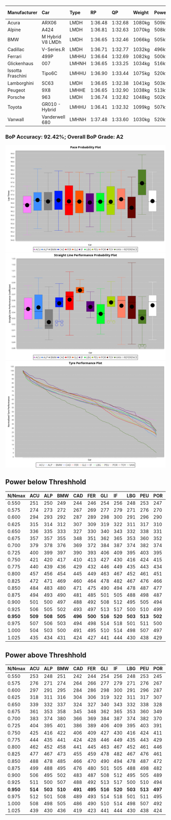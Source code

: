 |Manufacturer|Car|Type|RP|QP|Weight|Power¹|Threshhold|PINC|Power²|E/Stint|AVG Vmax|FDS|RDLC|L/Stint|BOP-Grade|ModelAccuracy|ModelPoints|Match%|
|:-|:-|:-|:-|:-|:-|:-|:-|:-|:-|:-|:-|:-|:-|:-|:-|:-|:-|:-|
|Acura|ARX06|LMDH|1:36.48|1:32.68|1080kg|509kw|210.0kph|1%|514kw|909MJ|292.41kph|-|0.99|37|-C2|100.00%|995|73.22%|
|Alpine|A424|LMDH|1:36.81|1:32.63|1070kg|508kw|210.0kph|-1%|503kw|901MJ|292.59kph|-|0.99|37|~A1|81.46%|523|100.00%|
|BMW|M Hybrid V8 LMDh|LMDH|1:36.65|1:32.46|1066kg|505kw|210.0kph|1%|510kw|894MJ|289.19kph|-|1.00|37|~A1|98.60%|1690|97.31%|
|Cadillac|V-Series.R|LMDH|1:36.71|1:32.77|1032kg|496kw|210.0kph|-1%|491kw|869MJ|293.32kph|-|1.03|37|~A1|98.38%|1765|98.04%|
|Ferrari|499P|LMHHU|1:36.64|1:32.69|1082kg|500kw|210.0kph|-1%|495kw|883MJ|293.59kph|190kph|1.01|37|~A1|92.24%|2247|100.00%|
|Glickenhaus|007|LMHNH|1:36.65|1:33.25|1034kg|516kw|210.0kph|0%|516kw|910MJ|299.03kph|-|0.95|37|+A2|96.18%|554|91.54%|
|Issotta Fraschini|Tipo6C|LMHHU|1:36.90|1:33.44|1075kg|520kw|210.0kph|0%|520kw|922MJ|293.62kph|190kph|1.04|37|+A2|66.67%|96|90.35%|
|Lamborghini|SC63|LMDH|1:36.65|1:32.38|1041kg|503kw|210.0kph|0%|503kw|884MJ|291.77kph|-|1.05|37|~A1|96.77%|419|97.11%|
|Peugeot|9X8|LMHHE|1:36.65|1:32.90|1038kg|513kw|210.0kph|0%|513kw|905MJ|295.04kph|150kph|1.02|37|~A1|87.65%|1795|100.00%|
|Porsche|963|LMDH|1:36.74|1:32.82|1048kg|502kw|210.0kph|-1%|497kw|885MJ|293.35kph|-|1.01|37|~A1|96.81%|5438|100.00%|
|Toyota|GR010 - Hybrid|LMHHU|1:36.41|1:32.32|1099kg|507kw|210.0kph|1%|512kw|905MJ|292.23kph|190kph|1.00|37|-A2|86.04%|1751|90.55%|
|Vanwall|Vanderwell 680|LMHNH|1:37.48|1:33.60|1030kg|520kw|210.0kph|0%|520kw|908MJ|291.39kph|-|1.01|37|+C2|91.42%|501|70.88%|

### BoP Accuracy: 92.42%; Overall BoP Grade: A2
![PACECHART](./IMG/ACOMETHOD.png)
![STRAIGHTLINEPERFORMANCECHART](./IMG/ACOMETHOD_sp.png)
![TYREPERFORMANCECHART](./IMG/ACOMETHOD_tw.png)

## Power below Threshhold
|N/Nmax|ACU|ALP|BMW|CAD|FER|GLI|IF|LBG|PEU|POR|TOY|VAN|
|:-|:-|:-|:-|:-|:-|:-|:-|:-|:-|:-|:-|:-|
|0.550|251|250|249|244|246|254|256|248|253|247|250|256|
|0.575|274|273|272|267|269|277|279|271|276|270|273|279|
|0.600|294|293|292|287|289|298|300|291|296|290|293|300|
|0.625|315|314|312|307|309|319|322|311|317|310|314|322|
|0.650|336|335|333|327|330|340|343|332|338|331|335|343|
|0.675|357|357|355|348|351|362|365|353|360|352|356|365|
|0.700|379|378|376|369|372|384|387|374|382|374|377|387|
|0.725|400|399|397|390|393|406|409|395|403|395|399|409|
|0.750|421|420|417|410|413|427|430|416|424|415|419|430|
|0.775|440|439|436|429|432|446|449|435|443|434|438|449|
|0.800|457|456|454|445|449|463|467|452|461|451|455|467|
|0.825|472|471|469|460|464|478|482|467|476|466|470|482|
|0.850|484|483|480|471|475|490|494|478|487|477|482|494|
|0.875|494|493|490|481|485|501|505|488|498|487|492|505|
|0.900|501|500|497|488|492|508|512|495|505|494|499|512|
|0.925|506|505|502|493|497|513|517|500|510|499|504|517|
|**0.950**|**509**|**508**|**505**|**496**|**500**|**516**|**520**|**503**|**513**|**502**|**507**|**520**|
|0.975|507|506|503|494|498|514|518|501|511|500|505|518|
|1.000|504|503|500|491|495|510|514|498|507|497|502|514|
|1.025|435|434|431|424|427|441|444|430|438|429|433|444|

## Power above Threshhold
|N/Nmax|ACU|ALP|BMW|CAD|FER|GLI|IF|LBG|PEU|POR|TOY|VAN|
|:-|:-|:-|:-|:-|:-|:-|:-|:-|:-|:-|:-|:-|
|0.550|253|248|251|242|244|254|256|248|253|245|252|256|
|0.575|276|271|274|264|266|277|279|271|276|267|275|279|
|0.600|297|291|295|284|286|298|300|291|296|287|296|300|
|0.625|318|311|316|304|306|319|322|311|317|307|317|322|
|0.650|339|332|337|324|327|340|343|332|338|328|338|343|
|0.675|361|353|358|345|348|362|365|353|360|349|359|365|
|0.700|383|374|380|366|369|384|387|374|382|370|381|387|
|0.725|404|395|401|386|389|406|409|395|403|391|403|409|
|0.750|425|416|422|406|409|427|430|416|424|411|423|430|
|0.775|444|435|441|424|428|446|449|435|443|429|442|449|
|0.800|462|452|458|441|445|463|467|452|461|446|460|467|
|0.825|477|467|473|455|459|478|482|467|476|461|475|482|
|0.850|488|478|485|466|470|490|494|478|487|472|486|494|
|0.875|499|488|495|476|480|501|505|488|498|482|497|505|
|0.900|506|495|502|483|487|508|512|495|505|489|504|512|
|0.925|511|500|507|488|492|513|517|500|510|494|509|517|
|**0.950**|**514**|**503**|**510**|**491**|**495**|**516**|**520**|**503**|**513**|**497**|**512**|**520**|
|0.975|512|501|508|489|493|514|518|501|511|495|510|518|
|1.000|508|498|505|486|490|510|514|498|507|492|506|514|
|1.025|439|430|436|419|423|441|444|430|438|424|437|444|
